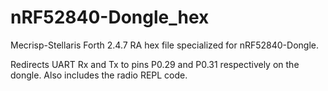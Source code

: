 # nRF52840-Dongle_hex
Mecrisp-Stellaris Forth 2.4.7 RA hex file specialized for nRF52840-Dongle.

Redirects UART Rx and Tx to pins P0.29 and P0.31 respectively on the dongle.  Also 
includes the radio REPL code.
